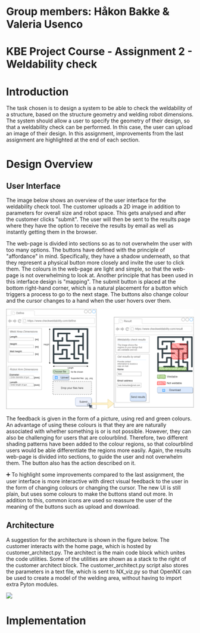 # Group members: Håkon Bakke & Valeria Usenco
# KBE Project Course - Assignment 2 - Weldability check
# Introduction
The task chosen is to design a system to be able to check the weldability of a structure, based on the structure geometry and welding robot dimensions. The system should allow a user to specify the geometry of their design, so that a weldability check can be performed. In this case, the user can upload an image of their design. In this assignment, improvements from the last assignment are highlighted at the end of each section.

# Design Overview
## User Interface
The image below shows an overview of the user interface for the weldability check tool. The customer uploads a 2D image in addition to parameters for overall size and robot space. This gets analysed and after the customer clicks "submit". The user will then be sent to the results page where they have the option to receive the results by email as well as instantly getting them in the browser.

The web-page is divided into sections so as to not overwhelm the user with too many options. The buttons have defined with the principle of "affordance" in mind. Specifically, they have a shadow underneath, so that they represent a physical button more closely and invite the user to click them. The colours in the web-page are light and simple, so that the web-page is not overwhelming to look at. Another principle that has been used in this interface design is "mapping". The submit button is placed at the bottom right-hand corner, which is a natural placement for a button which triggers a process to go to the next stage. The buttons also change colour and the cursor changes to a hand when the user hovers over them.

![](Figures/User_interface_assignment_2.png)

The feedback is given in the form of a picture, using red and green colours. An advantage of using these colours is that they are are naturally associated with whether something is or is not possible. However, they can also be challenging for users that are colourblind. Therefore, two different shading patterns have been added to the colour regions, so that colourblind users would be able differentiate the regions more easily. Again, the results web-page is divided into sections, to guide the user and not overwhelm them. The button also has the action described on it. 

:heavy_plus_sign: To highlight some improvements compared to the last assignment, the user interface is more interactive with direct visual feedback to the user in the form of changing colours or changing the cursor. The new UI is still plain, but uses some colours to make the buttons stand out more. In addition to this, common icons are used so reassure the user of the meaning of the buttons such as upload and download.

## Architecture
A suggestion for the architecture is shown in the figure below. The customer interacts with the home page, which is hosted by customer_architect.py. The architect is the main code block which unites the code utilities. Some of the utilities are shown as a stack to the right of the customer architect block. The customer_architect.py script also stores the parameters in a text file,  which is sent to NX_viz.py so that OpenNX can be used to create a model of the welding area, without having to import extra Pyton modules.

![](Figures/A2/Architecture.png)

# Implementation






